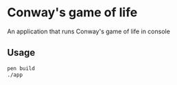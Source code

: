 # Conway's game of life

An application that runs Conway's game of life in console

## Usage

```sh
pen build
./app
```
